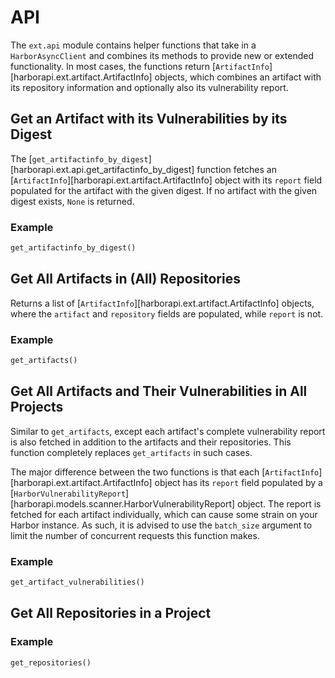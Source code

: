 # API

The `ext.api` module contains helper functions that take in a `HarborAsyncClient` and combines its methods to provide new or extended functionality. In most cases, the functions return [`ArtifactInfo`][harborapi.ext.artifact.ArtifactInfo] objects, which combines an artifact with its repository information and optionally also its vulnerability report.


## Get an Artifact with its Vulnerabilities by its Digest

The [`get_artifactinfo_by_digest`][harborapi.ext.api.get_artifactinfo_by_digest] function fetches an [`ArtifactInfo`][harborapi.ext.artifact.ArtifactInfo] object with its `report` field populated for the artifact with the given digest. If no artifact with the given digest exists, `None` is returned.

### Example

```py
get_artifactinfo_by_digest()
```


## Get All Artifacts in (All) Repositories


Returns a list of [`ArtifactInfo`][harborapi.ext.artifact.ArtifactInfo] objects, where the `artifact` and `repository` fields are populated, while `report` is not.

### Example

```py
get_artifacts()
```


## Get All Artifacts and Their Vulnerabilities in All Projects

Similar to `get_artifacts`, except each artifact's complete vulnerability report is also fetched in addition to the artifacts and their repositories. This function completely replaces `get_artifacts` in such cases.

The major difference between the two functions is that each [`ArtifactInfo`][harborapi.ext.artifact.ArtifactInfo] object has its `report` field populated by a [`HarborVulnerabilityReport`][harborapi.models.scanner.HarborVulnerabilityReport] object. The report is fetched for each artifact individually, which can cause some strain on your Harbor instance. As such, it is advised to use the `batch_size` argument to limit the number of concurrent requests this function makes.

### Example

```py
get_artifact_vulnerabilities()
```



## Get All Repositories in a Project

### Example

```py
get_repositories()
```
